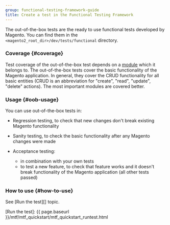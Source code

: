 ```yaml
---
group: functional-testing-framework-guide
title: Create a test in the Functional Testing Framework
---
```


The out-of-the-box tests are the ready to use functional tests developed by Magento. You can find them in the `<magento2_root_dir>/dev/tests/functional` directory.

### Coverage {#coverage}

Test coverage of the out-of-the-box test depends on a [module](https://glossary.magento.com/module) which it belongs to. The out-of-the-box tests cover the basic functionality of the Magento application. In general, they cover the CRUD functionality for all basic entities (CRUD is an abbreviation for "create", "read", "update", "delete" actions). The most important modules are covered better.

### Usage {#oob-usage}

You can use out-of-the-box tests in:

- Regression testing, to check that new changes don't break existing Magento functionality

- Sanity testing, to check the basic functionality after any Magento changes were made

- Acceptance testing:
    - in combination with your own tests
    - to test a new feature, to check that feature works and it doesn't break functionality of the Magento application (all other tests passed)

### How to use {#how-to-use}

See [Run the test][] topic.

<!-- LINK DEFINITIONS -->

[Run the test]: {{ page.baseurl }}/mtf/mtf_quickstart/mtf_quickstart_runtest.html
